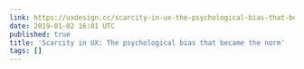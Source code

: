 ```yaml
---
link: https://uxdesign.cc/scarcity-in-ux-the-psychological-bias-that-became-the-norm-3e666b749a9a
date: 2019-01-02 16:01 UTC
published: true
title: 'Scarcity in UX: The psychological bias that became the norm'
tags: []
---
```



